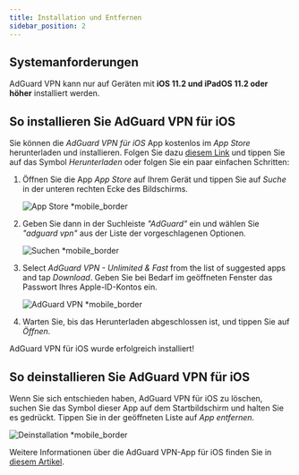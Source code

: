 ```yaml
---
title: Installation und Entfernen
sidebar_position: 2
---
```


## Systemanforderungen

AdGuard VPN kann nur auf Geräten mit **iOS 11.2 und iPadOS 11.2 oder höher** installiert werden.

## So installieren Sie AdGuard VPN für iOS

Sie können die *AdGuard VPN für iOS* App kostenlos im *App Store* herunterladen und installieren. Folgen Sie dazu [diesem Link](https://agrd.io/ios_vpn) und tippen Sie auf das Symbol *Herunterladen* oder folgen Sie ein paar einfachen Schritten:

1. Öffnen Sie die App *App Store* auf Ihrem Gerät und tippen Sie auf *Suche* in der unteren rechten Ecke des Bildschirms.

    ![App Store *mobile_border](https://cdn.adguardvpn.com/content/kb/vpn/ios/app-store-en.png)

1. Geben Sie dann in der Suchleiste *"AdGuard"* ein und wählen Sie *"adguard vpn"* aus der Liste der vorgeschlagenen Optionen.

    ![Suchen *mobile_border](https://cdn.adguardvpn.com/content/kb/vpn/ios/search-en.png)

1. Select *AdGuard VPN - Unlimited & Fast* from the list of suggested apps and tap *Download*. Geben Sie bei Bedarf im geöffneten Fenster das Passwort Ihres Apple-ID-Kontos ein.

    ![AdGuard VPN *mobile_border](https://cdn.adguardvpn.com/content/kb/vpn/ios/adguard-vpn-en.png)

1. Warten Sie, bis das Herunterladen abgeschlossen ist, und tippen Sie auf *Öffnen*.

AdGuard VPN für iOS wurde erfolgreich installiert!

## So deinstallieren Sie AdGuard VPN für iOS

Wenn Sie sich entschieden haben, AdGuard VPN für iOS zu löschen, suchen Sie das Symbol dieser App auf dem Startbildschirm und halten Sie es gedrückt. Tippen Sie in der geöffneten Liste auf *App entfernen*.

![Deinstallation *mobile_border](https://cdn.adguardvpn.com/public/Adguard/kb/vpn-install/deinstall-en.png)

Weitere Informationen über die AdGuard VPN-App für iOS finden Sie in [diesem Artikel](adguard-vpn-for-ios/overview).
